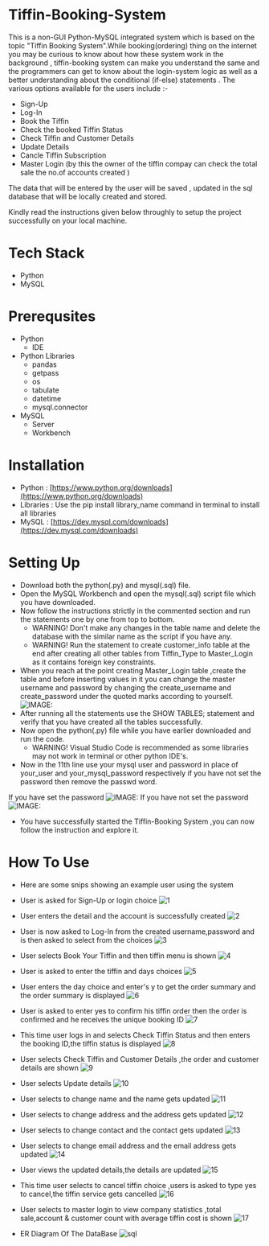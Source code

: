 # Tiffin-Booking-System
This is a non-GUI Python-MySQL integrated system which is based on the topic "Tiffin Booking System".While booking(ordering) thing on the internet you may be curious to know about how these system work in the background , tiffin-booking system can make you understand the same and the programmers can get to know about the login-system logic as well as a better understanding about the conditional (if-else) statements .
The various options available for the users include :-

* Sign-Up
* Log-In
* Book the Tiffin
* Check the booked Tiffin Status
* Check Tiffin and Customer Details
* Update Details
* Cancle Tiffin Subscription
* Master Login (by this the owner of the tiffin compay can check the total sale the no.of accounts created )

The data that will be entered by the user will be saved , updated in the sql database that will be locally created and stored.

Kindly read the instructions given below throughly to setup the project successfully on your local machine.

# Tech Stack
* Python
* MySQL

# Prerequsites
* Python
    * IDE
* Python Libraries
    * pandas
    * getpass
    * os
    * tabulate
    * datetime
    * mysql.connector
* MySQL
   * Server
   * Workbench     
# Installation
* Python : [https://www.python.org/downloads](https://www.python.org/downloads)
* Libraries : Use the pip install library_name command in terminal to install all libraries
* MySQL : [https://dev.mysql.com/downloads](https://dev.mysql.com/downloads)
# Setting Up 
* Download both the python(.py) and mysql(.sql) file.
* Open the MySQL Workbench and open the mysql(.sql) script file which you have downloaded.
* Now follow the instructions strictly in the commented section and run the statements one by one from top to bottom.
    * WARNING! Don't make any changes in the table name and delete the database with the similar name as the script if you have any.
    * WARNING! Run the statement to create customer_info table at the end after creating all other tables from Tiffin_Type to Master_Login as it contains foreign key constraints.
* When you reach at the point creating Master_Login table ,create the table and before inserting values in it you can change the master username and password by changing the create_username and create_password under the quoted marks according to yourself.
![IMAGE:](https://github.com/Rajulmahto21/Hacking-Scripts/blob/main/Python/Tiffin%20Booking%20System/How%20To%20Use%20Snips/master_table_instruction.png)
* After running all the statements use the SHOW TABLES; statement and verify that you have created all the tables successfully.
* Now open the python(.py) file while you have earlier downloaded and run the code.
     * WARNING! Visual Studio Code is recommended as some libraries may not work in terminal or other python IDE's.
* Now in the 11th line use your mysql user and password in place of your_user and your_mysql_password respectively if you have not set the password then remove the passwd word.

If you have set the password
![IMAGE:](https://github.com/Rajulmahto21/Hacking-Scripts/blob/main/Python/Tiffin%20Booking%20System/How%20To%20Use%20Snips/sql_connector_1.png)
If you have not set the password
![IMAGE:](https://github.com/Rajulmahto21/Hacking-Scripts/blob/main/Python/Tiffin%20Booking%20System/How%20To%20Use%20Snips/sql_connector_2.png)

* You have successfully started the Tiffin-Booking System ,you can now follow the instruction and explore it.
# How To Use
* Here are some snips showing an example user using the system

* User is asked for Sign-Up or login choice ![1](https://github.com/Rajulmahto21/Hacking-Scripts/blob/main/Python/Tiffin%20Booking%20System/How%20To%20Use%20Snips/1.png)
* User enters the detail and the account is successfully created ![2](https://github.com/Rajulmahto21/Hacking-Scripts/blob/main/Python/Tiffin%20Booking%20System/How%20To%20Use%20Snips/2.png)
* User is now asked to Log-In from the created username,password and is then asked to select from the choices ![3](https://github.com/Rajulmahto21/Hacking-Scripts/blob/main/Python/Tiffin%20Booking%20System/How%20To%20Use%20Snips/3.png)
* User selects Book Your Tiffin and then tiffin menu is shown ![4](https://github.com/Rajulmahto21/Tiffin-Booking-System/blob/main/How%20To%20Use%20Snips/4.PNG)
* User is asked to enter the tiffin and days choices ![5](https://github.com/Rajulmahto21/Tiffin-Booking-System/blob/main/How%20To%20Use%20Snips/5.PNG)
* User enters the day choice and enter's y to get the order summary and the order summary is displayed  ![6](https://github.com/Rajulmahto21/Tiffin-Booking-System/blob/main/How%20To%20Use%20Snips/6.PNG)
* User is asked to enter yes to confirm his tiffin order then the order is confirmed and he receives the unique booking ID ![7](https://github.com/Rajulmahto21/Tiffin-Booking-System/blob/main/How%20To%20Use%20Snips/7.PNG)
* This time user logs in and selects Check Tiffin Status and then enters the booking ID,the tiffin status is displayed ![8](https://github.com/Rajulmahto21/Tiffin-Booking-System/blob/main/How%20To%20Use%20Snips/8.PNG)
* User selects Check Tiffin and Customer Details ,the order and customer details are shown ![9](https://github.com/Rajulmahto21/Tiffin-Booking-System/blob/main/How%20To%20Use%20Snips/9.PNG)
* User selects Update details  ![10](https://github.com/Rajulmahto21/Tiffin-Booking-System/blob/main/How%20To%20Use%20Snips/10.PNG)
* User selects to change name and the name gets updated ![11](https://github.com/Rajulmahto21/Tiffin-Booking-System/blob/main/How%20To%20Use%20Snips/11.PNG)
* User selects to change address and the address gets updated ![12](https://github.com/Rajulmahto21/Tiffin-Booking-System/blob/main/How%20To%20Use%20Snips/12.PNG)
* User selects to change contact and the contact gets updated ![13](https://github.com/Rajulmahto21/Tiffin-Booking-System/blob/main/How%20To%20Use%20Snips/13.PNG)
* User selects to change email address and the email address gets updated ![14](https://github.com/Rajulmahto21/Tiffin-Booking-System/blob/main/How%20To%20Use%20Snips/14.PNG)
* User views the updated details,the details are updated ![15](https://github.com/Rajulmahto21/Tiffin-Booking-System/blob/main/How%20To%20Use%20Snips/15.PNG)
* This time user selects to cancel tiffin choice ,users is asked to type yes to cancel,the tiffin service gets cancelled ![16](https://github.com/Rajulmahto21/Tiffin-Booking-System/blob/main/How%20To%20Use%20Snips/16.PNG)
* User selects to master login to view company statistics ,total sale,account & customer count with average tiffin cost is shown ![17](https://github.com/Rajulmahto21/Tiffin-Booking-System/blob/main/How%20To%20Use%20Snips/17.PNG)
* ER Diagram Of The DataBase ![sql](https://github.com/Rajulmahto21/Tiffin-Booking-System/blob/main/How%20To%20Use%20Snips/ER_DIAGRAM.png)
      
        

      
       

